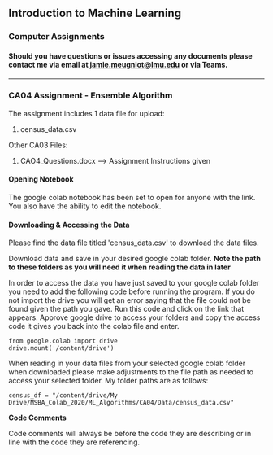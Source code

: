 ## Introduction to Machine Learning
### Computer Assignments 
#### Should you have questions or issues accessing any documents please contact me via email at jamie.meugniot@lmu.edu or via Teams. 
_________________________________________________________________________________________________________________________________________________________________________________

### CA04 Assignment - Ensemble Algorithm

The assignment includes 1 data file for upload: 
1. census_data.csv 

Other CA03 Files:
1. CAO4_Questions.docx --> Assignment Instructions given


#### Opening Notebook

The google colab notebook has been set to open for anyone with the link. You also have the ability to edit the notebook. 

#### Downloading & Accessing the Data

Please find the data file titled 'census_data.csv' to download the data files.

Download data and save in your desired google colab folder. **Note the path to these folders as you will need it when reading the data in later**

In order to access the data you have just saved to your google colab folder you need to add the following code before running the program. If you do not import the drive you will get an error saying that the file could not be found given the path you gave. Run this code and click on the link that appears. Approve google drive to access your folders and copy the access code it gives you back into the colab file and enter.

    from google.colab import drive
    drive.mount('/content/drive')

When reading in your data files from your selected google colab folder when downloaded please make adjustments to the file path as needed to access your selected folder. My folder paths are as follows: 

    census_df = "/content/drive/My Drive/MSBA_Colab_2020/ML_Algorithms/CA04/Data/census_data.csv"
   
**Code Comments**

Code comments will always be before the code they are describing or in line with the code they are referencing. 
